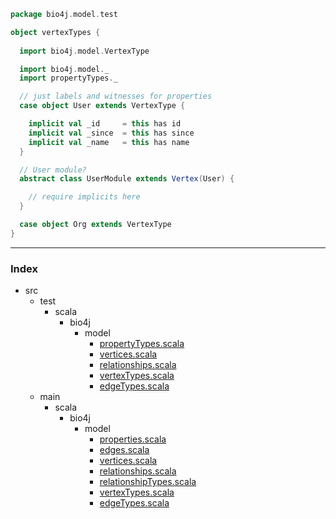 
```scala
package bio4j.model.test

object vertexTypes {
  
  import bio4j.model.VertexType

  import bio4j.model._
  import propertyTypes._

  // just labels and witnesses for properties
  case object User extends VertexType {

    implicit val _id     = this has id
    implicit val _since  = this has since
    implicit val _name   = this has name
  }

  // User module?
  abstract class UserModule extends Vertex(User) {

    // require implicits here
  }

  case object Org extends VertexType
}
```


------

### Index

+ src
  + test
    + scala
      + bio4j
        + model
          + [propertyTypes.scala][test/scala/bio4j/model/propertyTypes.scala]
          + [vertices.scala][test/scala/bio4j/model/vertices.scala]
          + [relationships.scala][test/scala/bio4j/model/relationships.scala]
          + [vertexTypes.scala][test/scala/bio4j/model/vertexTypes.scala]
          + [edgeTypes.scala][test/scala/bio4j/model/edgeTypes.scala]
  + main
    + scala
      + bio4j
        + model
          + [properties.scala][main/scala/bio4j/model/properties.scala]
          + [edges.scala][main/scala/bio4j/model/edges.scala]
          + [vertices.scala][main/scala/bio4j/model/vertices.scala]
          + [relationships.scala][main/scala/bio4j/model/relationships.scala]
          + [relationshipTypes.scala][main/scala/bio4j/model/relationshipTypes.scala]
          + [vertexTypes.scala][main/scala/bio4j/model/vertexTypes.scala]
          + [edgeTypes.scala][main/scala/bio4j/model/edgeTypes.scala]

[test/scala/bio4j/model/propertyTypes.scala]: propertyTypes.scala.md
[test/scala/bio4j/model/vertices.scala]: vertices.scala.md
[test/scala/bio4j/model/relationships.scala]: relationships.scala.md
[test/scala/bio4j/model/vertexTypes.scala]: vertexTypes.scala.md
[test/scala/bio4j/model/edgeTypes.scala]: edgeTypes.scala.md
[main/scala/bio4j/model/properties.scala]: ../../../../main/scala/bio4j/model/properties.scala.md
[main/scala/bio4j/model/edges.scala]: ../../../../main/scala/bio4j/model/edges.scala.md
[main/scala/bio4j/model/vertices.scala]: ../../../../main/scala/bio4j/model/vertices.scala.md
[main/scala/bio4j/model/relationships.scala]: ../../../../main/scala/bio4j/model/relationships.scala.md
[main/scala/bio4j/model/relationshipTypes.scala]: ../../../../main/scala/bio4j/model/relationshipTypes.scala.md
[main/scala/bio4j/model/vertexTypes.scala]: ../../../../main/scala/bio4j/model/vertexTypes.scala.md
[main/scala/bio4j/model/edgeTypes.scala]: ../../../../main/scala/bio4j/model/edgeTypes.scala.md